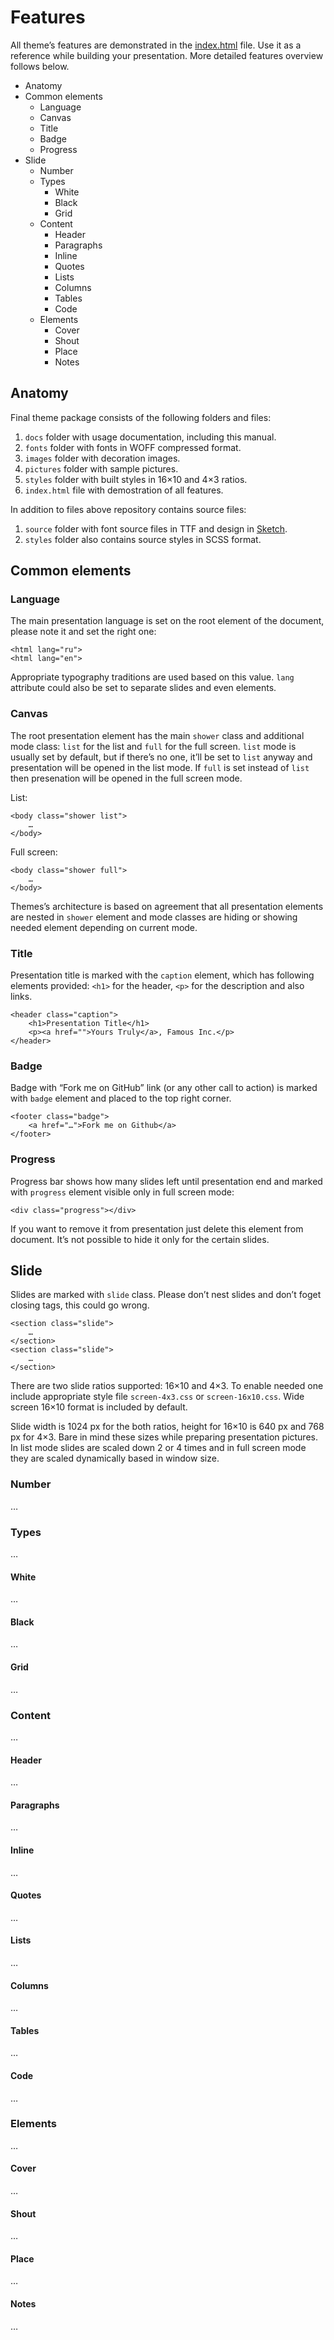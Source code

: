 # Features

All theme’s features are demonstrated in the [index.html](../index.html) file. Use it as a reference while building your presentation. More detailed features overview follows below.

- Anatomy
- Common elements
	- Language
	- Canvas
	- Title
	- Badge
	- Progress
- Slide
	- Number
	- Types
		- White
		- Black
		- Grid
	- Content
		- Header
		- Paragraphs
		- Inline
		- Quotes
		- Lists
		- Columns
		- Tables
		- Code
	- Elements
		- Cover
		- Shout
		- Place
		- Notes

## Anatomy

Final theme package consists of the following folders and files:

1. `docs` folder with usage documentation, including this manual.
2. `fonts` folder with fonts in WOFF compressed format.
3. `images` folder with decoration images.
4. `pictures` folder with sample pictures.
5. `styles` folder with built styles in 16×10 and 4×3 ratios.
6. `index.html` file with demostration of all features.

In addition to files above repository contains source files:

1. `source` folder with font source files in TTF and design in [Sketch](http://bohemiancoding.com/sketch/).
2. `styles` folder also contains source styles in SCSS format.

## Common elements

### Language

The main presentation language is set on the root element of the document, please note it and set the right one:

	<html lang="ru">
	<html lang="en">

Appropriate typography traditions are used based on this value. `lang` attribute could also be set to separate slides and even elements.

### Canvas

The root presentation element has the main `shower` class and additional mode class: `list` for the list and `full` for the full screen. `list` mode is usually set by default, but if there’s no one, it’ll be set to `list` anyway and presentation will be opened in the list mode. If `full` is set instead of `list` then presenation will be opened in the full screen mode.

List:

	<body class="shower list">
		…
	</body>

Full screen:

	<body class="shower full">
		…
	</body>

Themes’s architecture is based on agreement that all presentation elements are nested in `shower` element and mode classes are hiding or showing needed element depending on current mode.

### Title

Presentation title is marked with the `caption` element, which has following elements provided: `<h1>` for the header, `<p>` for the description and also links.

	<header class="caption">
		<h1>Presentation Title</h1>
		<p><a href="">Yours Truly</a>, Famous Inc.</p>
	</header>

### Badge

Badge with “Fork me on GitHub” link (or any other call to action) is marked with `badge` element and placed to the top right corner.

	<footer class="badge">
		<a href="…">Fork me on Github</a>
	</footer>

### Progress

Progress bar shows how many slides left until presentation end and marked with `progress` element visible only in full screen mode:

	<div class="progress"></div>

If you want to remove it from presentation just delete this element from document. It’s not possible to hide it only for the certain slides.

## Slide

Slides are marked with `slide` class. Please don’t nest slides and don’t foget closing tags, this could go wrong.

	<section class="slide">
		…
	</section>
	<section class="slide">
		…
	</section>

There are two slide ratios supported: 16×10 and 4×3. To enable needed one include appropriate style file `screen-4x3.css` or `screen-16x10.css`. Wide screen 16×10 format is included by default.

Slide width is 1024 px for the both ratios, height for 16×10 is 640 px and 768 px for 4×3. Bare in mind these sizes while preparing presentation pictures. In list mode slides are scaled down 2 or 4 times and in full screen mode they are scaled dynamically based in window size.

### Number

…

### Types

…

#### White

…

#### Black

…

#### Grid

…

### Content

…

#### Header

…

#### Paragraphs

…

#### Inline

…

#### Quotes

…

#### Lists

…

#### Columns

…

#### Tables

…

#### Code

…

### Elements

…

#### Cover

…

#### Shout

…

#### Place

…

#### Notes

…